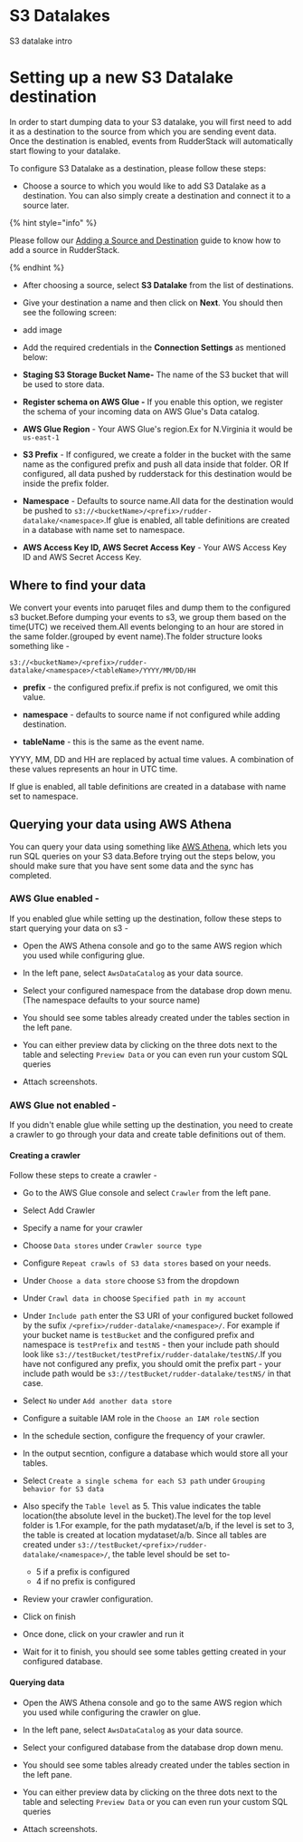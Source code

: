 
  

# S3 Datalakes

  

  

S3 datalake intro

  

  

# Setting up a new S3 Datalake destination

  

  

In order to start dumping data to your S3 datalake, you will first need to add it as a destination to the source from which you are sending event data. Once the destination is enabled, events from RudderStack will automatically start flowing to your datalake.

  

  

To configure S3 Datalake as a destination, please follow these steps:

  

  

  

* Choose a source to which you would like to add S3 Datalake as a destination. You can also simply create a destination and connect it to a source later.

  

  

  

{% hint style="info" %}

  

  

Please follow our [Adding a Source and Destination](https://docs.rudderstack.com/how-to-guides/adding-source-and-destination-rudderstack) guide to know how to add a source in RudderStack.

  

  

{% endhint %}

  

  

  

* After choosing a source, select **S3 Datalake** from the list of destinations.

  

  

* Give your destination a name and then click on **Next**. You should then see the following screen:

  

* add image

  

* Add the required credentials in the **Connection Settings** as mentioned below:

  

*  **Staging S3 Storage Bucket Name-** The name of the S3 bucket that will be used to store data.

  

  

*  **Register schema on AWS Glue -** If you enable this option, we register the schema of your incoming data on AWS Glue's Data catalog.

  

* **AWS Glue Region** - Your AWS Glue's region.Ex for N.Virginia it would be `us-east-1`

  

*  **S3 Prefix** - If configured, we create a folder in the bucket with the same name as the configured prefix and push all data inside that folder. OR If configured, all data pushed by rudderstack for this destination would be inside the prefix folder.

  
  

  

*  **Namespace** - Defaults to source name.All data for the destination would be pushed to `s3://<bucketName>/<prefix>/rudder-datalake/<namespace>`.If glue is enabled, all table definitions are created in a database with name set to namespace.

  

  

*  **AWS Access Key ID, AWS Secret Access Key** - Your AWS Access Key ID and AWS Secret Access Key.

  

## Where to find your data

We convert your events into paruqet files and dump them to the configured s3 bucket.Before dumping your events to s3, we group them based on the time(UTC) we received them.All events belonging to an hour are stored in the same folder.(grouped by event name).The folder structure looks something like -

  

`s3://<bucketName>/<prefix>/rudder-datalake/<namespace>/<tableName>/YYYY/MM/DD/HH`

  
*  **prefix**  - the configured prefix.if prefix is not configured, we omit this value.
*  **namespace** - defaults to source name if not configured while adding destination.

*  **tableName** - this is the same as the event name.

  

YYYY, MM, DD and HH are replaced by actual time values. A combination of these values represents an hour in UTC time.

  

If glue is enabled, all table definitions are created in a database with name set to namespace.

## Querying your data using AWS Athena

You can query your data using something like [AWS Athena](https://aws.amazon.com/athena/), which lets you run SQL queries on your S3 data.Before trying out the steps below, you should make sure that you have sent some data and the sync has completed.

### AWS Glue enabled -

If you enabled glue while setting up the destination, follow these steps to start querying your data on s3 -

* Open the AWS Athena console and go to the same AWS region which you used while configuring glue.

* In the left pane, select `AwsDataCatalog` as your data source.

* Select your configured namespace from the database drop down menu.(The namespace defaults to your source name)

* You should see some tables already created under the tables section in the left pane.

* You can either preview data by clicking on the three dots next to the table and selecting `Preview Data` or you can even run your custom SQL queries

* Attach screenshots.

  

### AWS Glue not enabled -

If you didn't enable glue while setting up the destination, you need to create a crawler to go through your data and create table definitions out of them.

  

#### Creating a crawler

Follow these steps to create a crawler -

* Go to the AWS Glue console and select `Crawler` from the left pane.

* Select Add Crawler

* Specify a name for your crawler

* Choose `Data stores` under `Crawler source type`

* Configure `Repeat crawls of S3 data stores` based on your needs.

* Under `Choose a data store` choose `S3` from the dropdown

* Under `Crawl data in` choose `Specified path in my account`

* Under `Include path` enter the S3 URI of your configured bucket followed by the sufix `/<prefix>/rudder-datalake/<namespace>/`. For example if your bucket name is `testBucket` and the configured prefix and namespace is `testPrefix` and `testNS` - then your include path should look like `s3://testBucket/testPrefix/rudder-datalake/testNS/`.If you have not configured any prefix, you should omit the prefix part - your include path would be `s3://testBucket/rudder-datalake/testNS/` in that case.

* Select `No` under `Add another data store`

* Configure a suitable IAM role in the `Choose an IAM role` section

* In the schedule section, configure the frequency of your crawler.

* In the output secntion, configure a database which would store all your tables.

* Select `Create a single schema for each S3 path` under `Grouping behavior for S3 data`

* Also specify the `Table level` as 5. This value indicates the table location(the absolute level in the bucket).The level for the top level folder is 1.For example, for the path mydataset/a/b, if the level is set to 3, the table is created at location mydataset/a/b.
Since all tables are created under `s3://testBucket/<prefix>/rudder-datalake/<namespace>/`, the table level should be set to-
	* 5 if a prefix is configured
	* 4 if no prefix is configured
* Review your crawler configuration.
* Click on finish
* Once done, click on your crawler and run it
* Wait for it to finish, you should see some tables getting created in your configured database.

#### Querying data
* Open the AWS Athena console and go to the same AWS region which you used while configuring the crawler on glue.

* In the left pane, select `AwsDataCatalog` as your data source.

* Select your configured database from the database drop down menu.

* You should see some tables already created under the tables section in the left pane.

* You can either preview data by clicking on the three dots next to the table and selecting `Preview Data` or you can even run your custom SQL queries

* Attach screenshots.